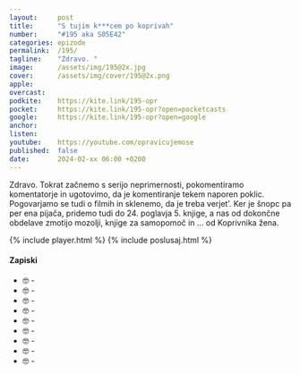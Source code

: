 ```yaml
---
layout: 	post
title:  	"S tujim k***cem po koprivah"
number: 	"#195 aka S05E42"
categories:	epizode
permalink:	/195/
tagline: 	"Zdravo. "
image:		/assets/img/195@2x.jpg
cover:		/assets/img/cover/195@2x.png
apple:		
overcast:	
podkite:	https://kite.link/195-opr
pocket:		https://kite.link/195-opr?open=pocketcasts
google:		https://kite.link/195-opr?open=google
anchor:		
listen:		
youtube:	https://youtube.com/opravicujemose
published:	false
date: 		2024-02-xx 06:00 +0200
---
```


Zdravo. Tokrat začnemo s serijo neprimernosti, pokomentiramo komentatorje in ugotovimo, da je komentiranje tekem naporen poklic. Pogovarjamo se tudi o filmih in sklenemo, da je treba verjet’. Ker je šnopc pa per ena pijača, pridemo tudi do 24. poglavja 5. knjige, a nas od dokončne obdelave zmotijo mozolji, knjige za samopomoč in … od Koprivnika žena. 

{% include player.html %}
{% include poslusaj.html %}

<!--break-->

#### Zapiski

- 🤓 []() - 
- 🤓 []() - 
- 🤓 []() - 
- 🤓 []() - 
- 🤓 []() - 
- 🤓 []() - 
- 🤓 []() - 
- 🤓 []() - 
- 🤓 []() - 